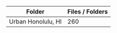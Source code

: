 | Folder             |   Files / Folders |
|--------------------|-------------------|
| Urban Honolulu, HI |               260 |